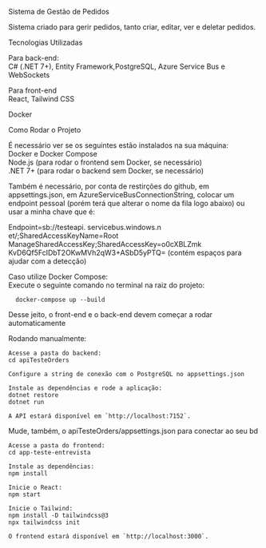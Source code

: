 Sistema de Gestão de Pedidos  

Sistema criado para gerir pedidos, tanto criar, editar, ver e deletar pedidos.

Tecnologias Utilizadas  

   Para back-end:  
      C# (.NET 7+), Entity Framework,PostgreSQL, Azure Service Bus e WebSockets  

   Para front-end  
      React, Tailwind CSS  

   Docker  


Como Rodar o Projeto  

  
É necessário ver se os seguintes estão instalados na sua máquina:  
   Docker e Docker Compose  
   Node.js (para rodar o frontend sem Docker, se necessário)  
   .NET 7+ (para rodar o backend sem Docker, se necessário)  


Também é necessário, por conta de restirções do github, em appsettings.json, em AzureServiceBusConnectionString, colocar um endpoint pessoal (porém terá que alterar o nome da fila logo abaixo) ou usar a minha chave que é:

Endpoint=sb://testeapi. servicebus.windows.n et/;SharedAccessKeyName=Root ManageSharedAccessKey;SharedAccessKey=o0cXBLZmk KvD6Qf5FcIDbT2OKwMVh2qW3+ASbD5yPTQ=
(contém espaços para ajudar com a detecção)


Caso utilize Docker Compose:  
   Execute o seguinte comando no terminal na raiz do projeto:  

      docker-compose up --build
      

Desse jeito, o front-end e o back-end devem começar a rodar automaticamente

Rodando manualmente:  

    Acesse a pasta do backend:  
    cd apiTesteOrders
   
    Configure a string de conexão com o PostgreSQL no appsettings.json

    Instale as dependências e rode a aplicação:  
    dotnet restore
    dotnet run
   
    A API estará disponível em `http://localhost:7152`.  
   Mude, também, o apiTesteOrders/appsettings.json para conectar ao seu bd
  
    Acesse a pasta do frontend:  
    cd app-teste-entrevista

    Instale as dependências:  
    npm install

    Inicie o React:  
    npm start
   
    Inicie o Tailwind:
    npm install -D tailwindcss@3
    npx tailwindcss init

    O frontend estará disponível em `http://localhost:3000`.  
